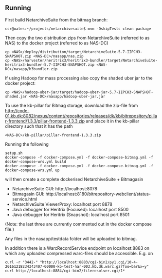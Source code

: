 ## Running
 
First build NetarchiveSuite from the bitmag branch:
```
csr@oates:~/projects/netarchivesuite$ mvn -DskipTests clean package
```
Then copy the two distribution zips from NetarchiveSuite (referred to as NAS) to the docker project (referred to as NAS-DC)
```
cp <NAS>/deploy/distribution/target/NetarchiveSuite-5.7-IIPCH3-SNAPSHOT.zip <NAS-DC>/nasapp/nas.zip
cp <NAS>/harvester/heritrix3/heritrix3-bundler/target/NetarchiveSuite-heritrix3-bundler-5.7-IIPCH3-SNAPSHOT.zip <NAS-DC>/nasapp/h3bundler.zip
```

If using Hadoop for mass processing also copy the shaded uber jar to the docker project:
```
cp <NAS>/hadoop-uber-jar/target/hadoop-uber-jar-5.7-IIPCH3-SNAPSHOT-shaded.jar <NAS-DC>/nasapp/hadoop-uber-jar.jar
```

To use the kb-pillar for Bitmag storage, download the zip-file from http://code-01.kb.dk:8082/nexus/content/repositories/releases/dk/kb/bitrepository/pillar-frontend/1.3.3/pillar-frontend-1.3.3.zip
and place it in the kb-pillar directory such that it has the path
```
<NAS-DC>/kb-pillar/pillar-frontend-1.3.3.zip
```

Running the following
```
setup.sh
docker-compose -f docker-compose.yml -f docker-compose-bitmag.yml -f docker-compose-wrs.yml build
docker-compose -f docker-compose.yml -f docker-compose-bitmag.yml -f docker-compose-wrs.yml up
```

will then create a complete dockerised NetarchiveSuite + Bitmagasin

* NetarchiveSuite GUI: http://localhost:8078
* Bitmagasin GUI: http://localhost:8180/bitrepository-webclient/status-service.html
* NetarchiveSuite ViewerProxy: localhost port 8878
* Java debugger for Heritrix (Focused): localhost port 8500
* Java debugger for Heritrix (Snapshot): localhost port 8501
 
(Note: the last three are currently commented out in the docker compose file.)

Any files in the nasapp/testdata folder will be uploaded to bitmag.

In addition there is a WarcRecordService endpoint on localhost:8883 on which any uploaded compressed warc-files should 
be accessible. E.g. on

```
curl -r "3442-" "http://localhost:8883/cgi-bin2/py1.cgi/10-4-20161218234343407-00000-kb-test-har-003.kb.dk.warc.gz?foo=bar&x=y"
curl http://localhost:8884/cgi-bin2/fileresolver.cgi/1*
```                     

